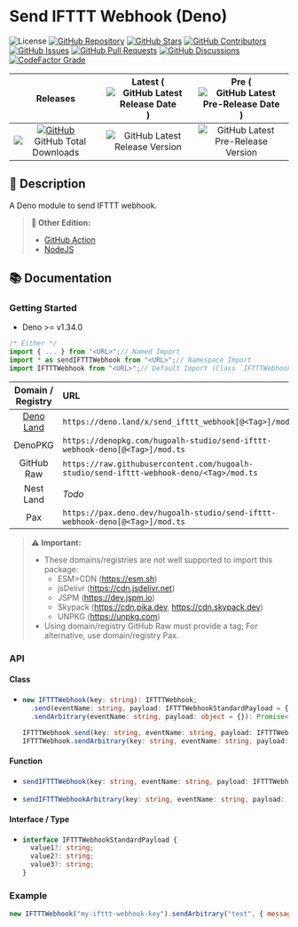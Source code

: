 # Send IFTTT Webhook (Deno)

![License](https://img.shields.io/static/v1?label=License&message=MIT&style=flat-square "License")
[![GitHub Repository](https://img.shields.io/badge/Repository-181717?logo=github&logoColor=ffffff&style=flat-square "GitHub Repository")](https://github.com/hugoalh-studio/send-ifttt-webhook-deno)
[![GitHub Stars](https://img.shields.io/github/stars/hugoalh-studio/send-ifttt-webhook-deno?label=Stars&logo=github&logoColor=ffffff&style=flat-square "GitHub Stars")](https://github.com/hugoalh-studio/send-ifttt-webhook-deno/stargazers)
[![GitHub Contributors](https://img.shields.io/github/contributors/hugoalh-studio/send-ifttt-webhook-deno?label=Contributors&logo=github&logoColor=ffffff&style=flat-square "GitHub Contributors")](https://github.com/hugoalh-studio/send-ifttt-webhook-deno/graphs/contributors)
[![GitHub Issues](https://img.shields.io/github/issues-raw/hugoalh-studio/send-ifttt-webhook-deno?label=Issues&logo=github&logoColor=ffffff&style=flat-square "GitHub Issues")](https://github.com/hugoalh-studio/send-ifttt-webhook-deno/issues)
[![GitHub Pull Requests](https://img.shields.io/github/issues-pr-raw/hugoalh-studio/send-ifttt-webhook-deno?label=Pull%20Requests&logo=github&logoColor=ffffff&style=flat-square "GitHub Pull Requests")](https://github.com/hugoalh-studio/send-ifttt-webhook-deno/pulls)
[![GitHub Discussions](https://img.shields.io/github/discussions/hugoalh-studio/send-ifttt-webhook-deno?label=Discussions&logo=github&logoColor=ffffff&style=flat-square "GitHub Discussions")](https://github.com/hugoalh-studio/send-ifttt-webhook-deno/discussions)
[![CodeFactor Grade](https://img.shields.io/codefactor/grade/github/hugoalh-studio/send-ifttt-webhook-deno?label=Grade&logo=codefactor&logoColor=ffffff&style=flat-square "CodeFactor Grade")](https://www.codefactor.io/repository/github/hugoalh-studio/send-ifttt-webhook-deno)

| **Releases** | **Latest** (![GitHub Latest Release Date](https://img.shields.io/github/release-date/hugoalh-studio/send-ifttt-webhook-deno?label=&style=flat-square "GitHub Latest Release Date")) | **Pre** (![GitHub Latest Pre-Release Date](https://img.shields.io/github/release-date-pre/hugoalh-studio/send-ifttt-webhook-deno?label=&style=flat-square "GitHub Latest Pre-Release Date")) |
|:-:|:-:|:-:|
| [![GitHub](https://img.shields.io/badge/GitHub-181717?logo=github&logoColor=ffffff&style=flat-square "GitHub")](https://github.com/hugoalh-studio/send-ifttt-webhook-deno/releases) ![GitHub Total Downloads](https://img.shields.io/github/downloads/hugoalh-studio/send-ifttt-webhook-deno/total?label=&style=flat-square "GitHub Total Downloads") | ![GitHub Latest Release Version](https://img.shields.io/github/release/hugoalh-studio/send-ifttt-webhook-deno?sort=semver&label=&style=flat-square "GitHub Latest Release Version") | ![GitHub Latest Pre-Release Version](https://img.shields.io/github/release/hugoalh-studio/send-ifttt-webhook-deno?include_prereleases&sort=semver&label=&style=flat-square "GitHub Latest Pre-Release Version") |

## 📝 Description

A Deno module to send IFTTT webhook.

> **🔗 Other Edition:**
>
> - [GitHub Action](https://github.com/hugoalh/send-ifttt-webhook-ghaction)
> - [NodeJS](https://github.com/hugoalh-studio/send-ifttt-webhook-nodejs)

## 📚 Documentation

### Getting Started

- Deno >= v1.34.0

```ts
/* Either */
import { ... } from "<URL>";// Named Import
import * as sendIFTTTWebhook from "<URL>";// Namespace Import
import IFTTTWebhook from "<URL>";// Default Import (Class `IFTTTWebhook`)
```

| **Domain / Registry** | **URL** |
|:-:|:--|
| [Deno Land](https://deno.land/x/send_ifttt_webhook) | `https://deno.land/x/send_ifttt_webhook[@<Tag>]/mod.ts` |
| DenoPKG | `https://denopkg.com/hugoalh-studio/send-ifttt-webhook-deno[@<Tag>]/mod.ts` |
| GitHub Raw | `https://raw.githubusercontent.com/hugoalh-studio/send-ifttt-webhook-deno/<Tag>/mod.ts` |
| Nest Land | *Todo* |
| Pax | `https://pax.deno.dev/hugoalh-studio/send-ifttt-webhook-deno[@<Tag>]/mod.ts` |

> **⚠ Important:**
>
> - These domains/registries are not well supported to import this package:
>   - ESM>CDN (https://esm.sh)
>   - jsDelivr (https://cdn.jsdelivr.net)
>   - JSPM (https://dev.jspm.io)
>   - Skypack (https://cdn.pika.dev, https://cdn.skypack.dev)
>   - UNPKG (https://unpkg.com)
> - Using domain/registry GitHub Raw must provide a tag; For alternative, use domain/registry Pax.

### API

#### Class

- ```ts
  new IFTTTWebhook(key: string): IFTTTWebhook;
    .send(eventName: string, payload: IFTTTWebhookStandardPayload = {}): Promise<Response>;
    .sendArbitrary(eventName: string, payload: object = {}): Promise<Response>;

  IFTTTWebhook.send(key: string, eventName: string, payload: IFTTTWebhookStandardPayload = {}): Promise<Response>;
  IFTTTWebhook.sendArbitrary(key: string, eventName: string, payload: object = {}): Promise<Response>;
  ```

#### Function

- ```ts
  sendIFTTTWebhook(key: string, eventName: string, payload: IFTTTWebhookStandardPayload = {}): Promise<Response>;
  ```
- ```ts
  sendIFTTTWebhookArbitrary(key: string, eventName: string, payload: object = {}): Promise<Response>;
  ```

#### Interface / Type

- ```ts
  interface IFTTTWebhookStandardPayload {
    value1?: string;
    value2?: string;
    value3?: string;
  }
  ```

### Example

```js
new IFTTTWebhook("my-ifttt-webhook-key").sendArbitrary("test", { message: "Hello, world!" });
```
